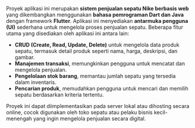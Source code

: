 Proyek aplikasi ini merupakan **sistem penjualan sepatu Nike berbasis web** yang dikembangkan menggunakan **bahasa pemrograman Dart dan Java** dengan framework **Flutter**. Aplikasi ini menyediakan **antarmuka pengguna (UI)** sederhana untuk mengelola proses penjualan sepatu. Beberapa fitur utama yang disediakan oleh aplikasi ini antara lain:

- **CRUD (Create, Read, Update, Delete)** untuk mengelola data produk sepatu, termasuk detail produk seperti nama, harga, deskripsi, dan gambar.
- **Manajemen transaksi**, memungkinkan pengguna untuk mencatat dan mengelola penjualan.
- **Pengelolaan stok barang**, memantau jumlah sepatu yang tersedia dalam inventaris.
- **Pencarian produk**, memudahkan pengguna untuk mencari dan memilih sepatu berdasarkan kriteria tertentu.
  
Proyek ini dapat diimplementasikan pada server lokal atau dihosting secara online, cocok digunakan oleh toko sepatu atau pelaku bisnis kecil-menengah yang ingin mengelola penjualan secara digital.
